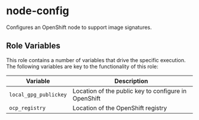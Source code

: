 node-config
=============

Configures an OpenShift node to support image signatures. 

## Role Variables

This role contains a number of variables that drive the specific execution. The following variables are key to the functionality of this role:

|Variable|Description|
|--------|-----------|
|`local_gpg_publickey`| Location of the public key to configure in OpenShift |
|`ocp_registry`| Location of the OpenShift registry |
